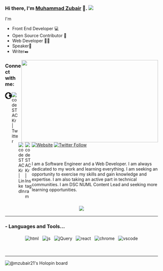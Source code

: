 ### Hi there, I'm [Muhammad Zubair]([website]) 👋. ![](https://pronoun.cyou/x/y?subject=He&object=Him&height=20)

I'm

- Front End Developer 💻
- Open Source Contributor 🤝
- Web Developer 👨‍💻
- Speaker🎤
- Writer✒️

<img align="right" height="270px" width="450px" src="https://github.com/mzubair21/welcome/blob/5befc583d82cc4ef42f9c2406584db53b5cafd56/svg/emojis/mzubair21.svg" />

<p align="center">

### Connect with me:


[<img align="left" alt="codeSTACKr.com" width="22px" src="https://raw.githubusercontent.com/iconic/open-iconic/master/svg/globe.svg" />][website]
[<img align="left" alt="codeSTACKr | Twitter" width="22px" src="https://cdn.jsdelivr.net/npm/simple-icons@v3/icons/twitter.svg" />][twitter]
[<img align="left" alt="codeSTACKr | LinkedIn" width="22px" src="https://cdn.jsdelivr.net/npm/simple-icons@v3/icons/linkedin.svg" />][linkedin]
[<img align="left" alt="codeSTACKr | Instagram" width="22px" src="https://cdn.jsdelivr.net/npm/simple-icons@v3/icons/instagram.svg" />][instagram]

<br />
<br />

[![Website](https://img.shields.io/website?label=M.Zubair&style=for-the-badge&url=https%3A%2F%2Fmzubair21.github.io)]([website])
[![Twitter Follow](https://img.shields.io/twitter/follow/zubihyper?color=1DA1F2&logo=twitter&style=for-the-badge)]([twitter])
</p>
<br />
<p align="left">
  I am a Software Engineer and a Web Developer. I am always dedicated to my work and learning everything. I am seeking an opportunity to exercise my skills and gain knowledge and expertise.
    I am also taking an active part in technical communities. I am DSC NUML Content Lead and seeking more learning opportunities.
</p>

<br />
<!-- Statistics -->

<p align="center" >
  <a href="https://github.com/anuraghazra/github-readme-stats"> 
    <img  src="https://github-readme-stats.vercel.app/api?username=mzubair21&&show_icons=true"/>
  </a>
</p>

---


### - Languages and Tools...

<p align="center">
  <!-- For more icons please follow  https://github.com/MikeCodesDotNET/ColoredBadges -->
  <img src="https://github.com/mzubair21/welcome/blob/b7f3357234f6b46adb9b38daf608236e89231727/svg/dev/languages/html.svg" alt="html" style="vertical-align:top; margin:4px">    
  <img src="https://github.com/mzubair21/welcome/blob/b7f3357234f6b46adb9b38daf608236e89231727/svg/dev/languages/js.svg" alt="js" style="vertical-align:top; margin:4px">
    <img src="https://github.com/mzubair21/welcome/blob/b7f3357234f6b46adb9b38daf608236e89231727/svg/dev/frameworks/jquery.svg" alt="jQuery" style="vertical-align:top; margin:4px">
  <img src="https://github.com/mzubair21/welcome/blob/b7f3357234f6b46adb9b38daf608236e89231727/svg/dev/frameworks/react.svg" alt="react" style="vertical-align:top; margin:4px">
  <img src="https://github.com/mzubair21/welcome/blob/b7f3357234f6b46adb9b38daf608236e89231727/svg/dev/misc/chrome.svg" alt="chrome" style="vertical-align:top; margin:4px">
  <img src="https://github.com/mzubair21/welcome/blob/b7f3357234f6b46adb9b38daf608236e89231727/svg/dev/tools/visualstudio_code.svg" alt="vscode" style="vertical-align:top; margin:4px">
</p>

<br />

---

![@mzubair21's Holopin board](https://holopin.me/mzubair21)

[website]: http://mzubair21.github.io
[twitter]: https://twitter.com/zubihyper
[linkedin]: http://www.linkedin.com/in/muhammad-zubair-954306198
[instagram]: http://www.instagram.com/zubihyper
